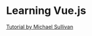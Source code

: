 # Learning Vue.js

[Tutorial by Michael Sullivan](https://www.linkedin.com/learning/learning-vue-js/)